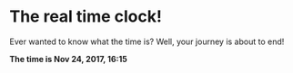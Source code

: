 # The real time clock!

Ever wanted to know what the time is? Well, your journey is about to end!

**The time is Nov 24, 2017, 16:15**